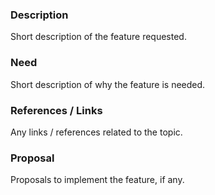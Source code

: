 ### Description

Short description of the feature requested.

### Need

Short description of why the feature is needed.

### References / Links

Any links / references related to the topic.

### Proposal

Proposals to implement the feature, if any.
